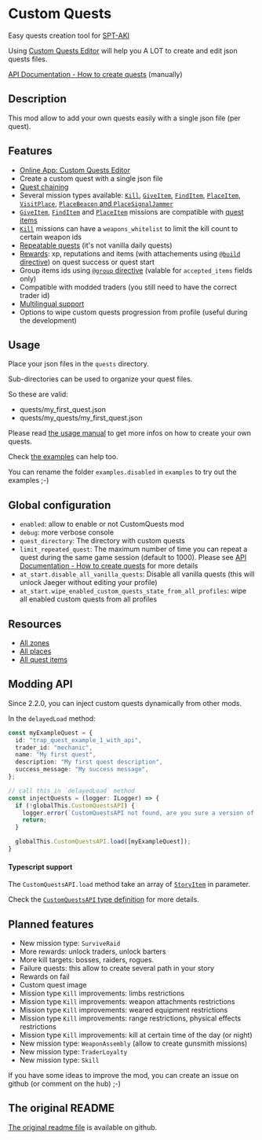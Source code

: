 # Custom Quests
Easy quests creation tool for [SPT-AKI](https://www.sp-tarkov.com/)

Using [Custom Quests Editor](https://hub.sp-tarkov.com/files/file/525-custom-quests-editor/) will help you A LOT to create and edit json quests files.

[API Documentation - How to create quests](https://github.com/guillaumearm/aki_CustomQuests/blob/master/docs/USAGE_MANUAL.md) (manually)

## Description
This mod allow to add your own quests easily with a single json file (per quest).

## Features
- [Online App: Custom Quests Editor](https://hub.sp-tarkov.com/files/file/525-custom-quests-editor/)
- Create a custom quest with a single json file
- [Quest chaining](https://github.com/guillaumearm/aki_CustomQuests/blob/master/docs/USAGE_MANUAL.md#chained-quests)
- Several mission types available: [`Kill`](https://github.com/guillaumearm/aki_CustomQuests/blob/master/docs/USAGE_MANUAL.md#kill), [`GiveItem`](https://github.com/guillaumearm/aki_CustomQuests/blob/master/docs/USAGE_MANUAL.md#giveitem), [`FindItem`](https://github.com/guillaumearm/aki_CustomQuests/blob/master/docs/USAGE_MANUAL.md#finditem), [`PlaceItem`](https://github.com/guillaumearm/aki_CustomQuests/blob/master/docs/USAGE_MANUAL.md#placeitem), [`VisitPlace`](https://github.com/guillaumearm/aki_CustomQuests/blob/master/docs/USAGE_MANUAL.md#visitplace), [`PlaceBeacon` and `PlaceSignalJammer`](https://github.com/guillaumearm/aki_CustomQuests/blob/master/docs/USAGE_MANUAL.md#placebeacon-and-placesignaljammer)
- [`GiveItem`](https://github.com/guillaumearm/aki_CustomQuests/blob/master/docs/USAGE_MANUAL.md#giveitem), [`FindItem`](https://github.com/guillaumearm/aki_CustomQuests/blob/master/docs/USAGE_MANUAL.md#finditem) and [`PlaceItem`](https://github.com/guillaumearm/aki_CustomQuests/blob/master/docs/USAGE_MANUAL.md#placeitem) missions are compatible with [quest items](https://github.com/guillaumearm/aki_CustomQuests/blob/master/docs/ALL_QUEST_ITEMS.md)
- [`Kill`](https://github.com/guillaumearm/aki_CustomQuests/blob/master/docs/USAGE_MANUAL.md#kill) missions can have a `weapons_whitelist` to limit the kill count to certain weapon ids
- [Repeatable quests](https://github.com/guillaumearm/aki_CustomQuests/blob/master/docs/USAGE_MANUAL.md#repeatable-quests) (it's not vanilla daily quests)
- [Rewards](https://github.com/guillaumearm/aki_CustomQuests/blob/master/docs/USAGE_MANUAL.md#rewards): xp, reputations and items (with attachements using [`@build` directive](https://github.com/guillaumearm/aki_CustomQuests/blob/master/docs/USAGE_MANUAL.md#build-directive)) on quest success or quest start
- Group items ids using [`@group` directive](https://github.com/guillaumearm/aki_CustomQuests/blob/master/docs/USAGE_MANUAL.md#group-directive) (valable for `accepted_items` fields only)
- Compatible with modded traders (you still need to have the correct trader id)
- [Multilingual support](https://github.com/guillaumearm/aki_CustomQuests/blob/master/docs/USAGE_MANUAL.md#multilingual-support)
- Options to wipe custom quests progression from profile (useful during the development)

## Usage
Place your json files in the `quests` directory.

Sub-directories can be used to organize your quest files.

So these are valid:
- quests/my_first_quest.json
- quests/my_quests/my_first_quest.json

Please read [the usage manual](https://github.com/guillaumearm/aki_CustomQuests/blob/master/docs/USAGE_MANUAL.md) to get more infos on how to create your own quests.

Check [the examples](https://github.com/guillaumearm/aki_CustomQuests/blob/master/docs/EXAMPLES.md) can help too.

You can rename the folder `examples.disabled` in `examples` to try out the examples ;-)

## Global configuration
- `enabled`: allow to enable or not CustomQuests mod
- `debug`: more verbose console
- `quest_directory`: The directory with custom quests
- `limit_repeated_quest`: The maximum number of time you can repeat a quest during the same game session (default to 1000). Please see [API Documentation - How to create quests](https://github.com/guillaumearm/aki_CustomQuests/blob/master/docs/USAGE_MANUAL.md) for more details
- `at_start.disable_all_vanilla_quests`: Disable all vanilla quests (this will unlock Jaeger without editing your profile)
- `at_start.wipe_enabled_custom_quests_state_from_all_profiles`: wipe all enabled custom quests from all profiles

## Resources
- [All zones](https://github.com/guillaumearm/aki_CustomQuests/blob/master/docs/ALL_ZONES.md)
- [All places](https://github.com/guillaumearm/aki_CustomQuests/blob/master/docs/ALL_PLACES.md)
- [All quest items](https://github.com/guillaumearm/aki_CustomQuests/blob/master/docs/ALL_QUEST_ITEMS.md)

## Modding API
Since 2.2.0, you can inject custom quests dynamically from other mods.

In the `delayedLoad` method:

```ts
const myExampleQuest = {
  id: "trap_quest_example_1_with_api",
  trader_id: "mechanic",
  name: "My first quest",
  description: "My first quest description",
  success_message: "My success message",
};

// call this in `delayedLoad` method
const injectQuests = (logger: ILogger) => {
  if (!globalThis.CustomQuestsAPI) {
    logger.error(`CustomQuestsAPI not found, are you sure a version of CustomQuests >= 2.2.0 is installed ?`);
    return;
  }

  globalThis.CustomQuestsAPI.load([myExampleQuest]);
}
```

#### Typescript support
The `CustomQuestsAPI.load` method take an array of [`StoryItem`](https://github.com/guillaumearm/aki_CustomQuests/blob/master/src/mod.ts#L23) in parameter.

Check the [`CustomQuestsAPI` type definition](https://github.com/guillaumearm/aki_CustomQuests/blob/master/src/mod.ts#L23) for more details.


## Planned features
- New mission type: `SurviveRaid`
- More rewards: unlock traders, unlock barters
- More kill targets: bosses, raiders, rogues.
- Failure quests: this allow to create several path in your story
- Rewards on fail
- Custom quest image
- Mission type `Kill` improvements: limbs restrictions​
- Mission type `Kill` improvements: weapon attachments restrictions
- Mission type `Kill` improvements: weared equipment restrictions
- Mission type `Kill` improvements: range restrictions, physical effects restrictions
- Mission type `Kill` improvements: kill at certain time of the day (or night)
- New mission type: `WeaponAssembly` (allow to create gunsmith missions)
- New mission type: `TraderLoyalty`
- New mission type: `Skill`

If you have some ideas to improve the mod, you can create an issue on github (or comment on the hub) ;-)

## The original README

[The original readme file](https://github.com/guillaumearm/aki_CustomQuests/blob/master/README.md) is available on github.
